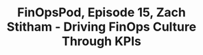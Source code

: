 ---
title: FinOpsPod, Episode 15, Zach Stitham - Driving FinOps Culture Through KPIs
description: Zach Stitham, VP of Cloud Business Management Office at Fidelity, discusses culture building and FinOps KPIs with Ashley Hromatko.
date-added: Nov 2022
type: Podcast
source: Foundation Contribution
label: 
cloud-provider: 
  - Multi-Cloud
link: https://finopspod.captivate.fm/episode/zach-stitham-driving-finops-culture-through-kpis
permalink: /resources/not-here/
weight: 20
listing: true
---